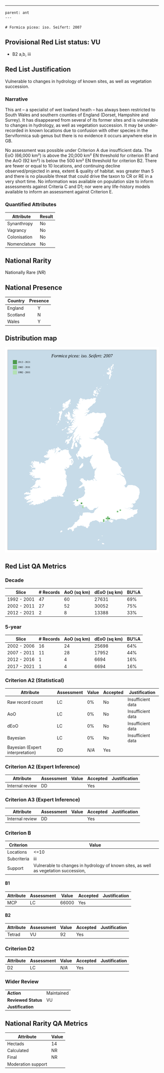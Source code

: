 ---
    parent: ant
    ---

    # Formica picea: iso. Seifert: 2007

## Provisional Red List status: VU
- B2 a,b, iii

## Red List Justification
Vulnerable to changes in hydrology of known sites, as well as vegetation succession.
### Narrative
This ant – a specialist of wet lowland heath – has always been restricted to South Wales and southern counties of England (Dorset, Hampshire and Surrey). It has disappeared from several of its former sites and is vulnerable to changes in hydrology, as well as vegetation succession. It may be under-recorded in known locations due to confusion with other species in the Serviformica sub genus but there is no evidence it occurs anywhere else in GB.

No assessment was possible under Criterion A due insufficient data. The EoO (66,000 km²) is above the 20,000 km² EN threshold for criterion B1 and the AoO (92 km²) is below the 500 km² EN threshold for criterion B2. There are fewer or equal to 10 locations, and continuing decline observed/projected in area, extent & quality of habitat. was greater than 5 and there is no plausible threat that could drive the taxon to CR or RE in a very short time. No information was available on population size to inform assessments against Criteria C and D1; nor were any life-history models available to inform an assessment against Criterion E.
### Quantified Attributes
|Attribute|Result|
|---|---|
|Synanthropy|No|
|Vagrancy|No|
|Colonisation|No|
|Nomenclature|No|


## National Rarity
Nationally Rare (*NR*)

## National Presence
|Country|Presence
|---|:-:|
|England|Y|
|Scotland|N|
|Wales|Y|


## Distribution map
![](../map/476.svg)

## Red List QA Metrics
### Decade
| Slice | # Records | AoO (sq km) | dEoO (sq km) |BU%A |
|---|---|---|---|---|
|1992 - 2001|47|60|27631|69%|
|2002 - 2011|27|52|30052|75%|
|2012 - 2021|2|8|13388|33%|
### 5-year
| Slice | # Records | AoO (sq km) | dEoO (sq km) |BU%A |
|---|---|---|---|---|
|2002 - 2006|16|24|25698|64%|
|2007 - 2011|11|28|17952|44%|
|2012 - 2016|1|4|6694|16%|
|2017 - 2021|1|4|6694|16%|
### Criterion A2 (Statistical)
|Attribute|Assessment|Value|Accepted|Justification
|---|---|---|---|---|
|Raw record count|LC|0%|No|Insufficient data|
|AoO|LC|0%|No|Insufficient data|
|dEoO|LC|0%|No|Insufficient data|
|Bayesian|LC|0%|No|Insufficient data|
|Bayesian (Expert interpretation)|DD|*N/A*|Yes||
### Criterion A2 (Expert Inference)
|Attribute|Assessment|Value|Accepted|Justification
|---|---|---|---|---|
|Internal review|DD||Yes||
### Criterion A3 (Expert Inference)
|Attribute|Assessment|Value|Accepted|Justification
|---|---|---|---|---|
|Internal review|DD||Yes||
### Criterion B
|Criterion| Value|
|---|---|
|Locations|<=10|
|Subcriteria|iii|
|Support|Vulnerable to changes in hydrology of known sites, as well as vegetation succession, |
#### B1
|Attribute|Assessment|Value|Accepted|Justification
|---|---|---|---|---|
|MCP|LC|66000|Yes||
#### B2
|Attribute|Assessment|Value|Accepted|Justification
|---|---|---|---|---|
|Tetrad|VU|92|Yes||
### Criterion D2
|Attribute|Assessment|Value|Accepted|Justification
|---|---|---|---|---|
|D2|LC|*N/A*|Yes||
### Wider Review
|  |  |
|---|---|
|**Action**|Maintained|
|**Reviewed Status**|VU|
|**Justification**||


## National Rarity QA Metrics
|Attribute|Value|
|---|---|
|Hectads|14|
|Calculated|NR|
|Final|NR|
|Moderation support||


